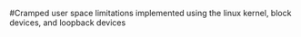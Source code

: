 #Cramped
user space limitations implemented using the linux kernel, block devices, and loopback devices
